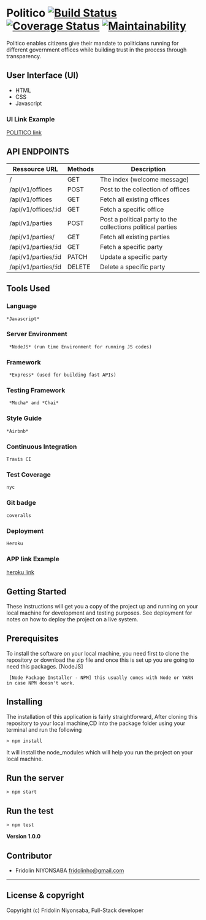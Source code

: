 # Politico [![Build Status](https://travis-ci.org/fridolinho/Politico.svg?branch=develop)](https://travis-ci.org/fridolinho/Politico) [![Coverage Status](https://coveralls.io/repos/github/fridolinho/Politico/badge.svg?branch=develop)](https://coveralls.io/github/fridolinho/Politico?branch=develop) [![Maintainability](https://api.codeclimate.com/v1/badges/c4104dd666dab7844b89/maintainability)](https://codeclimate.com/github/fridolinho/Politico/maintainability)
Politico enables citizens give their mandate to politicians running for different government offices while building trust in the process through transparency.

## User Interface (UI)
* HTML
* CSS
* Javascript

### UI Link Example
[POLITICO link](https://fridolinho.github.io/Politico/)

## API ENDPOINTS

| Ressource URL | Methods  | Description  |
| ------- | --- | --- |
| / | GET | The index (welcome message) |
| /api/v1/offices | POST | Post to the collection of offices |
| /api/v1/offices | GET | Fetch all existing offices |
| /api/v1/offices/:id | GET | Fetch a specific office |
| /api/v1/parties | POST | Post a political party to the collections political parties |
| /api/v1/parties/ | GET | Fetch all existing parties  |
| /api/v1/parties/:id | GET | Fetch a specific party |
| /api/v1/parties/:id | PATCH | Update a specific party |
| /api/v1/parties/:id | DELETE | Delete a specific party |

## Tools Used

### Language
```
*Javascript*
```
### Server Environment
```
 *NodeJS* (run time Environment for running JS codes)
 ```
### Framework
```
 *Express* (used for building fast APIs)
 ```
### Testing Framework
```
 *Mocha* and *Chai*
 ```
### Style Guide
```
*Airbnb*
```
### Continuous Integration
```
Travis CI
```
### Test Coverage
```
nyc
```
### Git badge
```
coveralls
```
### Deployment
```
Heroku
```
### APP link Example

[heroku link](https://politico-fr.herokuapp.com/)

## Getting Started
These instructions will get you a copy of the project up and running on your local machine for development and testing purposes. See deployment for notes on how to deploy the project on a live system.

## Prerequisites
To install the software on your local machine, you need first to clone the repository or download the zip file and once this is set up you are going to need this packages. [NodeJS]

```
 [Node Package Installer - NPM] this usually comes with Node or YARN in case NPM doesn't work.
```

## Installing
The installation of this application is fairly straightforward, After cloning this repository to your local machine,CD into the package folder using your terminal and run the following

```
> npm install
```

It will install the node_modules which will help you run the project on your local machine.

## Run the server
```
> npm start
```
## Run the test
```
> npm test
```


**Version 1.0.0**

## Contributor
- Fridolin NIYONSABA <fridolinho@gmail.com>

---

## License & copyright
Copyright (c) Fridolin Niyonsaba, Full-Stack developer
